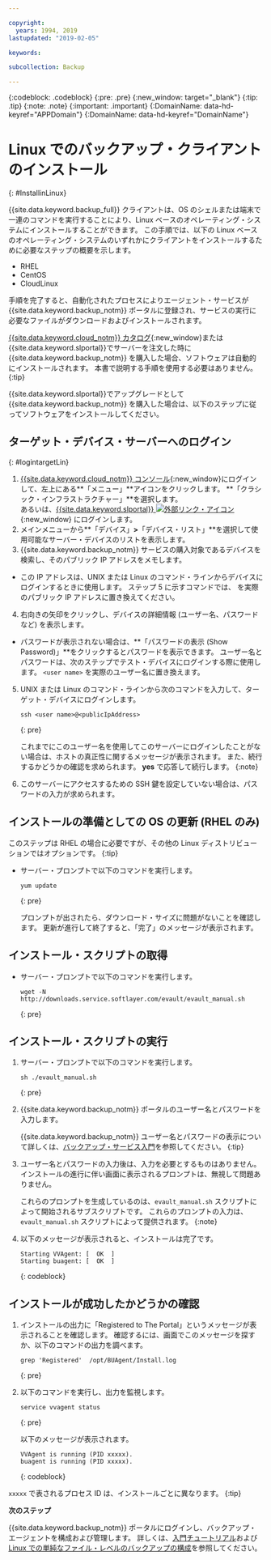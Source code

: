 ```yaml
---

copyright:
  years: 1994, 2019
lastupdated: "2019-02-05"

keywords:

subcollection: Backup

---
```

{:codeblock: .codeblock}
{:pre: .pre}
{:new_window: target="_blank"}
{:tip: .tip}
{:note: .note}
{:important: .important}
{:DomainName: data-hd-keyref="APPDomain"}
{:DomainName: data-hd-keyref="DomainName"}

# Linux でのバックアップ・クライアントのインストール
{: #InstallinLinux}

{{site.data.keyword.backup_full}} クライアントは、OS のシェルまたは端末で一連のコマンドを実行することにより、Linux ベースのオペレーティング・システムにインストールすることができます。 この手順では、以下の Linux ベースのオペレーティング・システムのいずれかにクライアントをインストールするために必要なステップの概要を示します。

- RHEL
- CentOS
- CloudLinux

手順を完了すると、自動化されたプロセスによりエージェント・サービスが {{site.data.keyword.backup_notm}} ポータルに登録され、サービスの実行に必要なファイルがダウンロードおよびインストールされます。

[{{site.data.keyword.cloud_notm}} カタログ](https://{DomainName}/catalog/){:new_window}または {{site.data.keyword.slportal}}でサーバーを注文した時に {{site.data.keyword.backup_notm}} を購入した場合、ソフトウェアは自動的にインストールされます。 本書で説明する手順を使用する必要はありません。
{:tip}

{{site.data.keyword.slportal}}でアップグレードとして {{site.data.keyword.backup_notm}} を購入した場合は、以下のステップに従ってソフトウェアをインストールしてください。

## ターゲット・デバイス・サーバーへのログイン
{: #logintargetLin}

1. [{{site.data.keyword.cloud_notm}} コンソール](https://{DomainName}/){:new_window}にログインして、左上にある**「メニュー」**アイコンをクリックします。 **「クラシック・インフラストラクチャー」**を選択します。<br/>
   あるいは、[{{site.data.keyword.slportal}} ![外部リンク・アイコン](../../icons/launch-glyph.svg "外部リンク・アイコン")](https://control.softlayer.com/){:new_window} にログインします。
2. メインメニューから**「デバイス」**>**「デバイス・リスト」**を選択して使用可能なサーバー・デバイスのリストを表示します。
3. {{site.data.keyword.backup_notm}} サービスの購入対象であるデバイスを検索し、そのパブリック IP アドレスをメモします。
  - この IP アドレスは、UNIX または Linux のコマンド・ラインからデバイスにログインするときに使用します。 ステップ 5 に示すコマンドでは、<publicIpAddress> を実際のパブリック IP アドレスに置き換えてください。
4. 右向きの矢印をクリックし、デバイスの詳細情報 (ユーザー名、パスワードなど) を表示します。
  - パスワードが表示されない場合は、**「パスワードの表示 (Show Password)」**をクリックするとパスワードを表示できます。 ユーザー名とパスワードは、次のステップでテスト・デバイスにログインする際に使用します。 `<user name>` を実際のユーザー名に置き換えます。
5. UNIX または Linux のコマンド・ラインから次のコマンドを入力して、ターゲット・デバイスにログインします。
   ```
   ssh <user name>@<publicIpAddress>
   ```
   {: pre}

   これまでにこのユーザー名を使用してこのサーバーにログインしたことがない場合は、ホストの真正性に関するメッセージが表示されます。 また、続行するかどうかの確認を求められます。 **yes** で応答して続行します。
   {:note}

6. このサーバーにアクセスするための SSH 鍵を設定していない場合は、パスワードの入力が求められます。

## インストールの準備としての OS の更新 (RHEL のみ)

このステップは RHEL の場合に必要ですが、その他の Linux ディストリビューションではオプションです。
{:tip}

- サーバー・プロンプトで以下のコマンドを実行します。
  ```
  yum update
  ```
  {: pre}

  プロンプトが出されたら、ダウンロード・サイズに問題がないことを確認します。 更新が進行して終了すると、「完了」のメッセージが表示されます。

## インストール・スクリプトの取得

- サーバー・プロンプトで以下のコマンドを実行します。
  ```
  wget -N http://downloads.service.softlayer.com/evault/evault_manual.sh
  ```
  {: pre}

## インストール・スクリプトの実行

1. サーバー・プロンプトで以下のコマンドを実行します。
   ```
   sh ./evault_manual.sh
   ```
   {: pre}

2. {{site.data.keyword.backup_notm}} ポータルのユーザー名とパスワードを入力します。

   {{site.data.keyword.backup_notm}} ユーザー名とパスワードの表示について詳しくは、[バックアップ・サービス入門](/docs/infrastructure/Backup?topic=Backup-GettingStarted)を参照してください。
   {:tip}

3. ユーザー名とパスワードの入力後は、入力を必要とするものはありません。 インストールの進行に伴い画面に表示されるプロンプトは、無視して問題ありません。

   これらのプロンプトを生成しているのは、`evault_manual.sh` スクリプトによって開始されるサブスクリプトです。 これらのプロンプトの入力は、`evault_manual.sh` スクリプトによって提供されます。
   {:note}

4. 以下のメッセージが表示されると、インストールは完了です。

   ```
   Starting VVAgent: [  OK  ]
   Starting buagent: [  OK  ]
   ```
   {: codeblock}

## インストールが成功したかどうかの確認

1. インストールの出力に「Registered to The Portal」というメッセージが表示されることを確認します。 確認するには、画面でこのメッセージを探すか、以下のコマンドの出力を調べます。
   ```
   grep 'Registered'  /opt/BUAgent/Install.log
   ```
   {: pre}

2. 以下のコマンドを実行し、出力を監視します。
   ```
   service vvagent status
   ```
   {: pre}

   以下のメッセージが表示されます。
   ```
   VVAgent is running (PID xxxxx).
   buagent is running (PID xxxxx).
   ```
   {: codeblock}

  `xxxxx` で表されるプロセス ID は、インストールごとに異なります。
  {:tip}

**次のステップ**

{{site.data.keyword.backup_notm}} ポータルにログインし、バックアップ・エージェントを構成および管理します。 詳しくは、[入門チュートリアル](/docs/infrastructure/Backup?topic=Backup-GettingStarted)および [Linux での単純なファイル・レベルのバックアップの構成](/docs/infrastructure/Backup?topic=Backup-configureLinuxBackup)を参照してください。
